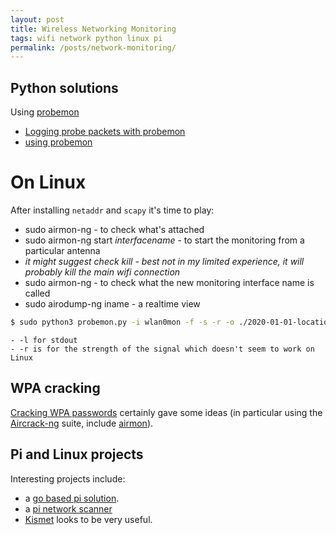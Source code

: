 ```yaml
---
layout: post
title: Wireless Networking Monitoring
tags: wifi network python linux pi 
permalink: /posts/network-monitoring/
---
```



## Python solutions 

Using [probemon](https://github.com/nikharris0/probemon)


- [Logging probe packets with probemon](https://null-byte.wonderhowto.com/how-to/log-wi-fi-probe-requests-from-smartphones-laptops-with-probemon-0176303/)
- [using probemon](https://www.jbrandsma.com/news/2018/01/02/catching-wifi-probes-using-a-raspberry-pi/)


# On Linux 

After installing `netaddr` and `scapy` it's time to play: 


- sudo airmon-ng - to check what's attached 
- sudo airmon-ng start *interfacename* - to start the monitoring from a particular antenna 
- *it might suggest check kill - best not in my limited experience, it will probably kill the main wifi connection* 
- sudo airmon-ng - to check what the new monitoring interface name is called 
- sudo airodump-ng iname - a realtime view 

```bash
$ sudo python3 probemon.py -i wlan0mon -f -s -r -o ./2020-01-01-location.log
```


	- -l for stdout 
	- -r is for the strength of the signal which doesn't seem to work on Linux 

## WPA cracking
[Cracking WPA passwords](https://www.thepolyglotdeveloper.com/2018/06/crack-wireless-passwords-raspberry-pi-aircrack/) certainly gave some ideas (in particular using the [Aircrack-ng](https://www.aircrack-ng.org/doku.php?id=Main#documentation) suite, include [airmon](https://www.aircrack-ng.org/doku.php?id=airmon-ng)). 

## Pi and Linux projects

Interesting projects include: 


- a [go based pi solution](https://github.com/meyersj/wifi). 
- a [pi network scanner](https://makezine.com/projects/build-raspberry-pi-network-scanner/)
- [Kismet](https://kismetwireless.net/) looks to be very useful. 



